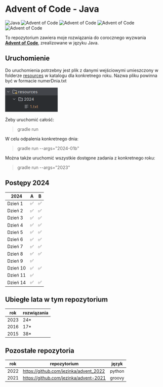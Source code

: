 # Advent of Code - Java

![Java](https://img.shields.io/badge/Language-Java-blue.svg)
![Advent of Code](https://img.shields.io/badge/Advent%20of%20Code-2024-pink)
![Advent of Code](https://img.shields.io/badge/Advent%20of%20Code-2023-cyan)
![Advent of Code](https://img.shields.io/badge/Advent%20of%20Code-2015-yellow)
![Advent of Code](https://img.shields.io/badge/Advent%20of%20Code-2016-green)

To repozytorium zawiera moje rozwiązania do corocznego wyzwania **[Advent of Code](https://adventofcode.com/)**,
zrealizowane w języku Java.

## Uruchomienie

Do uruchomienia potrzebny jest plik z danymi wejściowymi umieszczony w folderze
[resources](src/main/resources) w katalogu dla konkretnego roku. Nazwa pliku powinna być w formacie numerDnia.txt

![img.png](img.png)

Żeby uruchomić całość:
> gradle run

W celu odpalenia konkretnego dnia:
> gradle run --args="2024-01b"

Można także uruchomić wszystkie dostępne zadania z konkretnego roku:
> gradle run --args="2023"

## Postępy 2024

| 2024     | A | B |
|----------|---|-|
| Dzień 1  | ✅ | ✅ |
| Dzień 2  | ✅ | ✅ |
| Dzień 3  | ✅ | ✅ |
| Dzień 4  | ✅ | ✅ |
| Dzień 5  | ✅ | ✅ |
| Dzień 6  | ✅ | ✅ |
| Dzień 7  | ✅ | ✅ |
| Dzień 8  | ✅ | ✅ |
| Dzień 9  | ✅ | |
| Dzień 10 | ✅ |✅ |
| Dzień 11 | ✅ | |
| Dzień 14 | ✅ |✅ |

## Ubiegłe lata w tym repozytorium

| rok  | rozwiązania |
|------|-------------|
| 2023 | 24*         |
| 2016 | 17*         |
| 2015 | 38*         |

## Pozostałe repozytoria

| rok  | repozytorium                           | język  |
|------|----------------------------------------|--------|
| 2022 | https://github.com/jezinka/advent_2022 | python |
| 2021 | https://github.com/jezinka/advent-2021 | groovy |



